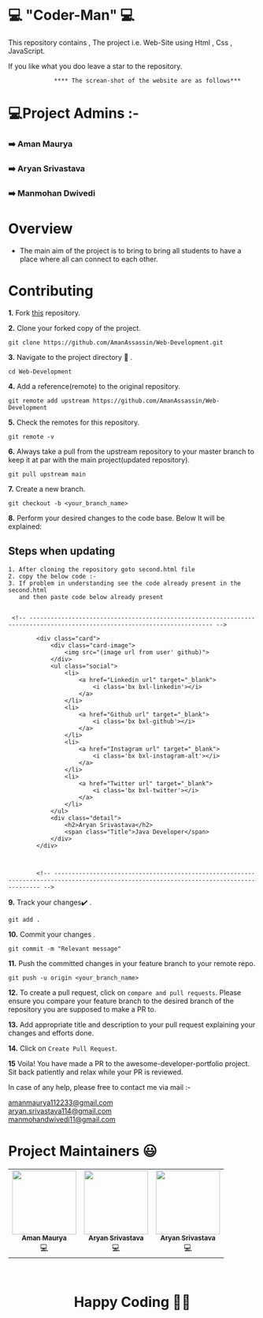 #                💻 "Coder-Man"      💻

This repository contains , The project i.e. Web-Site using Html , Css , JavaScript. 

If you like what you doo leave a star to the repository.



                 **** The screan-shot of the website are as follows***   

   

 <p align="center">
 <!--   paste image here in future  -->
</p>




#           💻Project Admins :-

###    ➡️ Aman Maurya

###    ➡️ Aryan Srivastava

###    ➡️ Manmohan Dwivedi



# Overview

*   The main aim of the project is to bring to bring all students to have a place where all can connect to each other. 

# Contributing

**1.**  Fork [this](https://github.com/AmanAssassin/Web-Development.git) repository.

**2.**  Clone your forked copy of the project.

```
git clone https://github.com/AmanAssassin/Web-Development.git

```

**3.** Navigate to the project directory :file_folder: .

```
cd Web-Development
```

**4.** Add a reference(remote) to the original repository.

```
git remote add upstream https://github.com/AmanAssassin/Web-Development
```

**5.** Check the remotes for this repository.
```
git remote -v
```

**6.** Always take a pull from the upstream repository to your master branch to keep it at par with the main project(updated repository).

```
git pull upstream main
```

**7.** Create a new branch.

```
git checkout -b <your_branch_name>
```

**8.** Perform your desired changes to the code base. Below It will be explained:



## Steps when updating
    1. After cloning the repository goto second.html file
    2. copy the below code :-
    3. If problem in understanding see the code already present in the second.html 
       and then paste code below already present

```terminal

 <!-- -------------------------------------------------------------------------------------------------------------------------- -->

        <div class="card">
            <div class="card-image">
                <img src="(image url from user' github)">
            </div>
            <ul class="social">
                <li>
                    <a href="Linkedin url" target="_blank">
                        <i class='bx bxl-linkedin'></i>
                    </a>
                </li>
                <li>
                    <a href="Github url" target="_blank">
                        <i class='bx bxl-github'></i>
                    </a>
                </li>
                <li>
                    <a href="Instagram url" target="_blank">
                        <i class='bx bxl-instagram-alt'></i>
                    </a>
                </li>
                <li>
                    <a href="Twitter url" target="_blank">
                        <i class='bx bxl-twitter'></i>
                    </a>
                </li>
            </ul>
            <div class="detail">
                <h2>Aryan Srivastava</h2>
                <span class="Title">Java Developer</span>
            </div>
        </div>



        <!-- ---------------------------------------------------------------------------------------------------------------------------------------- -->

``` 





**9.** Track your changes:heavy_check_mark: .

```
git add . 
```

**10.** Commit your changes .

```
git commit -m "Relevant message" 
```

**11.** Push the committed changes in your feature branch to your remote repo.
```
git push -u origin <your_branch_name>
```

**12.** To create a pull request, click on `compare and pull requests`. Please ensure you compare your feature branch to the desired branch of the repository you are supposed to make a PR to.


**13.** Add appropriate title and description to your pull request explaining your changes and efforts done.


**14.** Click on `Create Pull Request`.


**15** Voila! You have made a PR to the awesome-developer-portfolio project. Sit back patiently and relax while your PR is reviewed. 

 In case of any help, please free to contact me via mail :- 
 
 
amanmaurya112233@gmail.com <br>
aryan.srivastava114@gmail.com<br>
manmohandwivedi11@gmail.com


 




	

# Project Maintainers 😃

<table>
  <tbody><tr>
    <td align="center"><a href="https://github.com/AmanAssassin"><img alt="" src="https://github.com/AmanAssassin.png" width="130px;"><br><sub><b>
 Aman Maurya </b></sub></a><br>💻 

 <td align="center"><a href="https://github.com/Aryan-Srivastava"><img alt="" src="https://github.com/Aryan-Srivastava.png" width="130px;"><br><sub><b>
Aryan Srivastava</b></sub></a><br>💻 

 <td align="center"><a href="https://github.com/Manmohan11"><img alt="" src="https://github.com/Manmohan11.png" width="130px;"><br><sub><b>
Aryan Srivastava</b></sub></a><br>💻 

   
  </tr>
</tbody></table>

	


    


<br>
<h1 align=center>Happy Coding 👨‍💻 </h1>